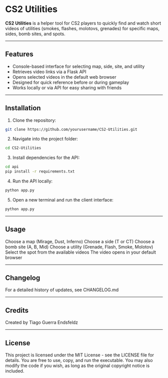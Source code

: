 # CS2 Utilities

**CS2 Utilities** is a helper tool for CS2 players to quickly find and watch short videos of utilities (smokes, flashes, molotovs, grenades) for specific maps, sides, bomb sites, and spots.

---

## Features

- Console-based interface for selecting map, side, site, and utility
- Retrieves video links via a Flask API
- Opens selected videos in the default web browser
- Designed for quick reference before or during gameplay
- Works locally or via API for easy sharing with friends

---

## Installation

1. Clone the repository:
```bash
git clone https://github.com/yourusername/CS2-Utilities.git
```

2. Navigate into the project folder:
```bash
cd CS2-Utilities
```
3. Install dependencies for the API:
```bash
cd api
pip install -r requirements.txt
```
4. Run the API locally:
```bash
python app.py
```
5. Open a new terminal and run the client interface:
```bash
python app.py
```
---

## Usage

Choose a map (Mirage, Dust, Inferno)
Choose a side (T or CT)
Choose a bomb site (A, B, Mid)
Choose a utility (Grenade, Flash, Smoke, Molotov)
Select the spot from the available videos
The video opens in your default browser

---

## Changelog
For a detailed history of updates, see CHANGELOG.md

---

## Credits
Created by Tiago Guerra Endsfeldz

---

## License
This project is licensed under the MIT License - see the LICENSE
 file for details.
You are free to use, copy, and run the executable. You may also modify the code if you wish, as long as the original copyright notice is included.
